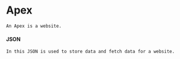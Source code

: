 # Apex
    An Apex is a website.

#### JSON
    In this JSON is used to store data and fetch data for a website.


